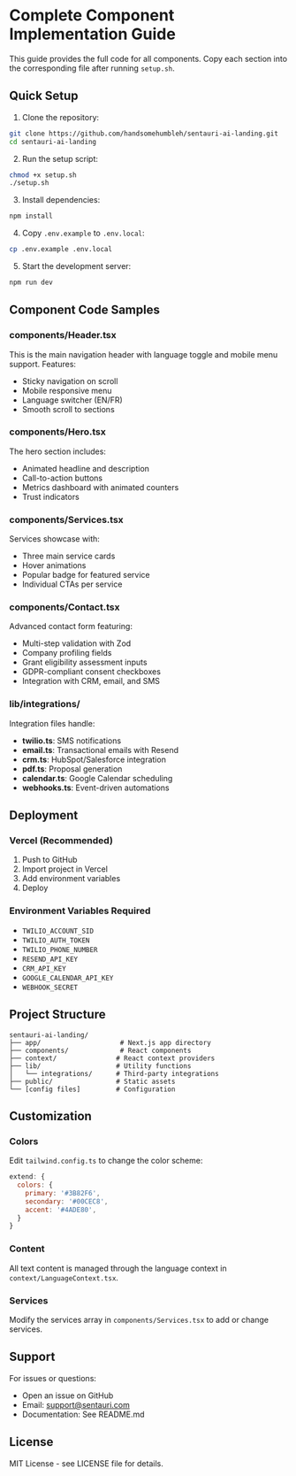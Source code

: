 # Complete Component Implementation Guide

This guide provides the full code for all components. Copy each section into the corresponding file after running `setup.sh`.

## Quick Setup

1. Clone the repository:
```bash
git clone https://github.com/handsomehumbleh/sentauri-ai-landing.git
cd sentauri-ai-landing
```

2. Run the setup script:
```bash
chmod +x setup.sh
./setup.sh
```

3. Install dependencies:
```bash
npm install
```

4. Copy `.env.example` to `.env.local`:
```bash
cp .env.example .env.local
```

5. Start the development server:
```bash
npm run dev
```

## Component Code Samples

### components/Header.tsx
This is the main navigation header with language toggle and mobile menu support. Features:
- Sticky navigation on scroll
- Mobile responsive menu
- Language switcher (EN/FR)
- Smooth scroll to sections

### components/Hero.tsx
The hero section includes:
- Animated headline and description
- Call-to-action buttons
- Metrics dashboard with animated counters
- Trust indicators

### components/Services.tsx
Services showcase with:
- Three main service cards
- Hover animations
- Popular badge for featured service
- Individual CTAs per service

### components/Contact.tsx
Advanced contact form featuring:
- Multi-step validation with Zod
- Company profiling fields
- Grant eligibility assessment inputs
- GDPR-compliant consent checkboxes
- Integration with CRM, email, and SMS

### lib/integrations/
Integration files handle:
- **twilio.ts**: SMS notifications
- **email.ts**: Transactional emails with Resend
- **crm.ts**: HubSpot/Salesforce integration
- **pdf.ts**: Proposal generation
- **calendar.ts**: Google Calendar scheduling
- **webhooks.ts**: Event-driven automations

## Deployment

### Vercel (Recommended)
1. Push to GitHub
2. Import project in Vercel
3. Add environment variables
4. Deploy

### Environment Variables Required
- `TWILIO_ACCOUNT_SID`
- `TWILIO_AUTH_TOKEN`
- `TWILIO_PHONE_NUMBER`
- `RESEND_API_KEY`
- `CRM_API_KEY`
- `GOOGLE_CALENDAR_API_KEY`
- `WEBHOOK_SECRET`

## Project Structure
```
sentauri-ai-landing/
├── app/                    # Next.js app directory
├── components/             # React components
├── context/               # React context providers
├── lib/                   # Utility functions
│   └── integrations/      # Third-party integrations
├── public/                # Static assets
└── [config files]         # Configuration
```

## Customization

### Colors
Edit `tailwind.config.ts` to change the color scheme:
```javascript
extend: {
  colors: {
    primary: '#3B82F6',
    secondary: '#00CEC8',
    accent: '#4ADE80',
  }
}
```

### Content
All text content is managed through the language context in `context/LanguageContext.tsx`.

### Services
Modify the services array in `components/Services.tsx` to add or change services.

## Support

For issues or questions:
- Open an issue on GitHub
- Email: support@sentauri.com
- Documentation: See README.md

## License

MIT License - see LICENSE file for details.